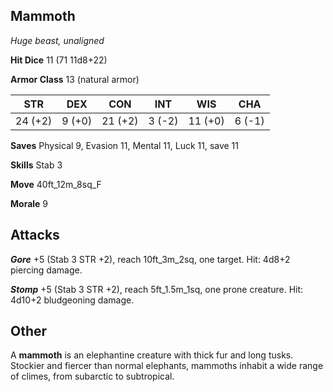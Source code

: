 ## Mammoth

*Huge beast, unaligned*

**Hit Dice** 11 (71 11d8+22)

**Armor Class** 13 (natural armor)

| STR     | DEX     | CON     | INT     | WIS     | CHA     |
|---------|---------|---------|---------|---------|---------|
| 24 (+2) |  9 (+0) | 21 (+2) |  3 (-2) | 11 (+0) |  6 (-1) |

**Saves** Physical 9, Evasion 11, Mental 11, Luck 11, save 11

**Skills** Stab 3

**Move** 40ft\_12m\_8sq\_F

**Morale** 9

## Attacks

***Gore*** +5 (Stab 3 STR +2), reach 10ft\_3m\_2sq, one target. Hit: 4d8+2 piercing damage.

***Stomp*** +5 (Stab 3 STR +2), reach 5ft\_1.5m\_1sq, one prone creature. Hit: 4d10+2 bludgeoning damage.

## Other

A **mammoth** is an elephantine creature with thick fur and long tusks. Stockier and fiercer than normal elephants, mammoths inhabit a wide range of climes, from subarctic to subtropical.

